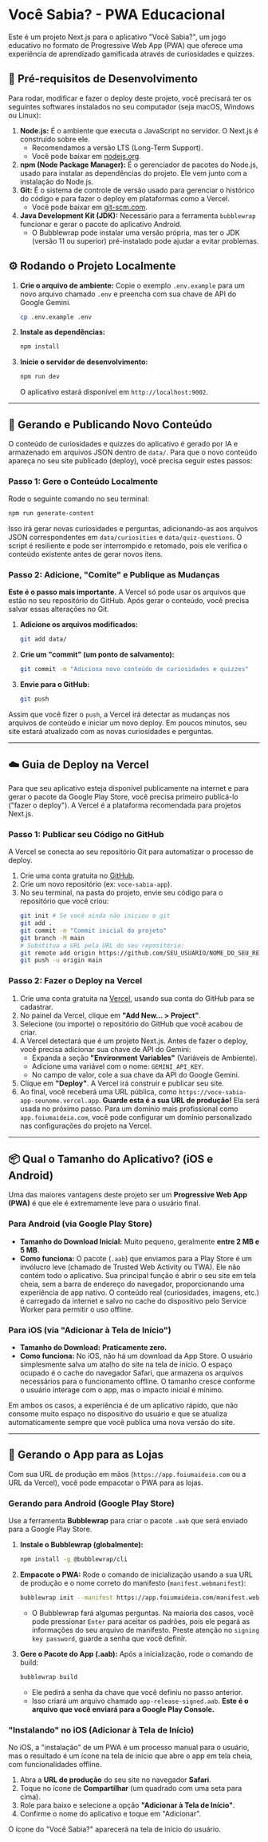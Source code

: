 # Você Sabia? - PWA Educacional

Este é um projeto Next.js para o aplicativo "Você Sabia?", um jogo educativo no formato de Progressive Web App (PWA) que oferece uma experiência de aprendizado gamificada através de curiosidades e quizzes.

## 🚀 Pré-requisitos de Desenvolvimento

Para rodar, modificar e fazer o deploy deste projeto, você precisará ter os seguintes softwares instalados no seu computador (seja macOS, Windows ou Linux):

1.  **Node.js:** É o ambiente que executa o JavaScript no servidor. O Next.js é construído sobre ele.
    *   Recomendamos a versão LTS (Long-Term Support).
    *   Você pode baixar em [nodejs.org](https://nodejs.org/).
2.  **npm (Node Package Manager):** É o gerenciador de pacotes do Node.js, usado para instalar as dependências do projeto. Ele vem junto com a instalação do Node.js.
3.  **Git:** É o sistema de controle de versão usado para gerenciar o histórico do código e para fazer o deploy em plataformas como a Vercel.
    *   Você pode baixar em [git-scm.com](https://git-scm.com/).
4.  **Java Development Kit (JDK):** Necessário para a ferramenta `bubblewrap` funcionar e gerar o pacote do aplicativo Android.
    *   O Bubblewrap pode instalar uma versão própria, mas ter o JDK (versão 11 ou superior) pré-instalado pode ajudar a evitar problemas.

## ⚙️ Rodando o Projeto Localmente

1.  **Crie o arquivo de ambiente:**
    Copie o exemplo `.env.example` para um novo arquivo chamado `.env` e preencha com sua chave de API do Google Gemini.
    ```bash
    cp .env.example .env
    ```

2.  **Instale as dependências:**
    ```bash
    npm install
    ```
3.  **Inicie o servidor de desenvolvimento:**
    ```bash
    npm run dev
    ```
    O aplicativo estará disponível em `http://localhost:9002`.

---

## 🧠 Gerando e Publicando Novo Conteúdo

O conteúdo de curiosidades e quizzes do aplicativo é gerado por IA e armazenado em arquivos JSON dentro de `data/`. Para que o novo conteúdo apareça no seu site publicado (deploy), você precisa seguir estes passos:

### Passo 1: Gere o Conteúdo Localmente

Rode o seguinte comando no seu terminal:
```bash
npm run generate-content
```
Isso irá gerar novas curiosidades e perguntas, adicionando-as aos arquivos JSON correspondentes em `data/curiosities` e `data/quiz-questions`. O script é resiliente e pode ser interrompido e retomado, pois ele verifica o conteúdo existente antes de gerar novos itens.

### Passo 2: Adicione, "Comite" e Publique as Mudanças

**Este é o passo mais importante.** A Vercel só pode usar os arquivos que estão no seu repositório do GitHub. Após gerar o conteúdo, você precisa salvar essas alterações no Git.

1.  **Adicione os arquivos modificados:**
    ```bash
    git add data/
    ```
2.  **Crie um "commit" (um ponto de salvamento):**
    ```bash
    git commit -m "Adiciona novo conteúdo de curiosidades e quizzes"
    ```
3.  **Envie para o GitHub:**
    ```bash
    git push
    ```

Assim que você fizer o `push`, a Vercel irá detectar as mudanças nos arquivos de conteúdo e iniciar um novo deploy. Em poucos minutos, seu site estará atualizado com as novas curiosidades e perguntas.

---

## ☁️ Guia de Deploy na Vercel

Para que seu aplicativo esteja disponível publicamente na internet e para gerar o pacote da Google Play Store, você precisa primeiro publicá-lo ("fazer o deploy"). A Vercel é a plataforma recomendada para projetos Next.js.

### Passo 1: Publicar seu Código no GitHub

A Vercel se conecta ao seu repositório Git para automatizar o processo de deploy.

1.  Crie uma conta gratuita no [GitHub](https://github.com/).
2.  Crie um novo repositório (ex: `voce-sabia-app`).
3.  No seu terminal, na pasta do projeto, envie seu código para o repositório que você criou:
    ```bash
    git init # Se você ainda não iniciou o git
    git add .
    git commit -m "Commit inicial do projeto"
    git branch -M main
    # Substitua a URL pela URL do seu repositório:
    git remote add origin https://github.com/SEU_USUARIO/NOME_DO_SEU_REPO.git
    git push -u origin main
    ```

### Passo 2: Fazer o Deploy na Vercel

1.  Crie uma conta gratuita na [Vercel](https://vercel.com), usando sua conta do GitHub para se cadastrar.
2.  No painel da Vercel, clique em **"Add New... > Project"**.
3.  Selecione (ou importe) o repositório do GitHub que você acabou de criar.
4.  A Vercel detectará que é um projeto Next.js. Antes de fazer o deploy, você precisa adicionar sua chave de API do Gemini:
    *   Expanda a seção **"Environment Variables"** (Variáveis de Ambiente).
    *   Adicione uma variável com o nome: `GEMINI_API_KEY`.
    *   No campo de valor, cole a sua chave da API do Google Gemini.
5.  Clique em **"Deploy"**. A Vercel irá construir e publicar seu site.
6.  Ao final, você receberá uma URL pública, como `https://voce-sabia-app-seunome.vercel.app`. **Guarde esta é a sua URL de produção!** Ela será usada no próximo passo. Para um domínio mais profissional como `app.foiumaideia.com`, você pode configurar um domínio personalizado nas configurações do projeto na Vercel.

---

## 📦 Qual o Tamanho do Aplicativo? (iOS e Android)

Uma das maiores vantagens deste projeto ser um **Progressive Web App (PWA)** é que ele é extremamente leve para o usuário final.

### Para Android (via Google Play Store)

*   **Tamanho do Download Inicial:** Muito pequeno, geralmente **entre 2 MB e 5 MB**.
*   **Como funciona:** O pacote (`.aab`) que enviamos para a Play Store é um invólucro leve (chamado de Trusted Web Activity ou TWA). Ele não contém todo o aplicativo. Sua principal função é abrir o seu site em tela cheia, sem a barra de endereço do navegador, proporcionando uma experiência de app nativo. O conteúdo real (curiosidades, imagens, etc.) é carregado da internet e salvo no cache do dispositivo pelo Service Worker para permitir o uso offline.

### Para iOS (via "Adicionar à Tela de Início")

*   **Tamanho do Download:** **Praticamente zero.**
*   **Como funciona:** No iOS, não há um download da App Store. O usuário simplesmente salva um atalho do site na tela de início. O espaço ocupado é o cache do navegador Safari, que armazena os arquivos necessários para o funcionamento offline. O tamanho cresce conforme o usuário interage com o app, mas o impacto inicial é mínimo.

Em ambos os casos, a experiência é de um aplicativo rápido, que não consome muito espaço no dispositivo do usuário e que se atualiza automaticamente sempre que você publica uma nova versão do site.

---

## 📱 Gerando o App para as Lojas

Com sua URL de produção em mãos (`https://app.foiumaideia.com` ou a URL da Vercel), você pode empacotar o PWA para as lojas.

### Gerando para Android (Google Play Store)

Use a ferramenta **Bubblewrap** para criar o pacote `.aab` que será enviado para a Google Play Store.

1.  **Instale o Bubblewrap (globalmente):**
    ```bash
    npm install -g @bubblewrap/cli
    ```

2.  **Empacote o PWA:**
    Rode o comando de inicialização usando a sua URL de produção e o nome correto do manifesto (`manifest.webmanifest`):

    ```bash
    bubblewrap init --manifest https://app.foiumaideia.com/manifest.webmanifest
    ```
    *   O Bubblewrap fará algumas perguntas. Na maioria dos casos, você pode pressionar `Enter` para aceitar os padrões, pois ele pegará as informações do seu arquivo de manifesto. Preste atenção no `signing key password`, guarde a senha que você definir.

3.  **Gere o Pacote do App (.aab):**
    Após a inicialização, rode o comando de build:
    ```bash
    bubblewrap build
    ```
    *   Ele pedirá a senha da chave que você definiu no passo anterior.
    *   Isso criará um arquivo chamado `app-release-signed.aab`. **Este é o arquivo que você enviará para a Google Play Console.**

### "Instalando" no iOS (Adicionar à Tela de Início)

No iOS, a "instalação" de um PWA é um processo manual para o usuário, mas o resultado é um ícone na tela de início que abre o app em tela cheia, com funcionalidades offline.

1.  Abra a **URL de produção** do seu site no navegador **Safari**.
2.  Toque no ícone de **Compartilhar** (um quadrado com uma seta para cima).
3.  Role para baixo e selecione a opção **"Adicionar à Tela de Início"**.
4.  Confirme o nome do aplicativo e toque em "Adicionar".

O ícone do "Você Sabia?" aparecerá na tela de início do usuário.
